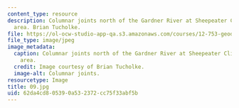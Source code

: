 ```yaml
---
content_type: resource
description: Columnar joints north of the Gardner River at Sheepeater Cliffs picnic
  area. Brian Tucholke.
file: https://ol-ocw-studio-app-qa.s3.amazonaws.com/courses/12-753-geodynamics-seminar-spring-2001/62da4cd805390a532372cc75f33abf5b_09.jpg
file_type: image/jpeg
image_metadata:
  caption: Columnar joints north of the Gardner River at Sheepeater Cliffs picnic
    area.
  credit: Image courtesy of Brian Tucholke.
  image-alt: Columnar joints.
resourcetype: Image
title: 09.jpg
uid: 62da4cd8-0539-0a53-2372-cc75f33abf5b
---
```

